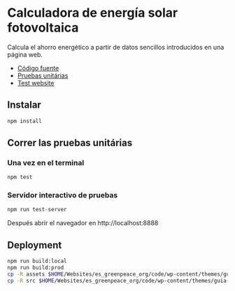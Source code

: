 # Calculadora de energía solar fotovoltaica

Calcula el ahorro energético a partir de datos sencillos introducidos en una página web.

- [Código fuente](./src/)
- [Pruebas unitárias](./spec/)
- [Test website](https://greenpeace.github.io/gpes-solar-photovoltaic-calculator/)

## Instalar

```javascript
npm install
```

## Correr las pruebas unitárias

### Una vez en el terminal

```javascript
npm test
```

### Servidor interactivo de pruebas

```javascript
npm run test-server
```

Después abrir el navegador en http://localhost:8888


## Deployment

```bash
npm run build:local
npm run build:prod
cp -R assets $HOME/Websites/es_greenpeace_org/code/wp-content/themes/guia-autoconsumo/
cp -R src $HOME/Websites/es_greenpeace_org/code/wp-content/themes/guia-autoconsumo/
```